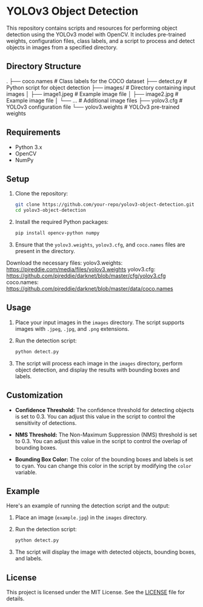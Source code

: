 # YOLOv3 Object Detection

This repository contains scripts and resources for performing object detection using the YOLOv3 model with OpenCV. It includes pre-trained weights, configuration files, class labels, and a script to process and detect objects in images from a specified directory.

## Directory Structure

.
├── coco.names         # Class labels for the COCO dataset
├── detect.py          # Python script for object detection
├── images/            # Directory containing input images
│   ├── image1.jpeg    # Example image file
│   ├── image2.jpg     # Example image file
│   └── ...            # Additional image files
├── yolov3.cfg         # YOLOv3 configuration file
└── yolov3.weights     # YOLOv3 pre-trained weights

## Requirements

- Python 3.x
- OpenCV
- NumPy

## Setup

1. Clone the repository:

    ```sh
    git clone https://github.com/your-repo/yolov3-object-detection.git
    cd yolov3-object-detection
    ```

2. Install the required Python packages:

    ```sh
    pip install opencv-python numpy
    ```

3. Ensure that the `yolov3.weights`, `yolov3.cfg`, and `coco.names` files are present in the directory.

Download the necessary files:
yolov3.weights: <https://pjreddie.com/media/files/yolov3.weights>
yolov3.cfg: <https://github.com/pjreddie/darknet/blob/master/cfg/yolov3.cfg>
coco.names: <https://github.com/pjreddie/darknet/blob/master/data/coco.names>

## Usage

1. Place your input images in the `images` directory. The script supports images with `.jpeg`, `.jpg`, and `.png` extensions.

2. Run the detection script:

    ```sh
    python detect.py
    ```

3. The script will process each image in the `images` directory, perform object detection, and display the results with bounding boxes and labels.

## Customization

- **Confidence Threshold:** The confidence threshold for detecting objects is set to 0.3. You can adjust this value in the script to control the sensitivity of detections.

- **NMS Threshold:** The Non-Maximum Suppression (NMS) threshold is set to 0.3. You can adjust this value in the script to control the overlap of bounding boxes.

- **Bounding Box Color:** The color of the bounding boxes and labels is set to cyan. You can change this color in the script by modifying the `color` variable.

## Example

Here's an example of running the detection script and the output:

1. Place an image (`example.jpg`) in the `images` directory.
2. Run the detection script:

    ```sh
    python detect.py
    ```

3. The script will display the image with detected objects, bounding boxes, and labels.

## License

This project is licensed under the MIT License. See the [LICENSE](LICENSE) file for details.
